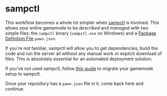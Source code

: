 # sampctl

This workflow becomes a whole lot simpler when [sampctl][0] is involved. This
allows your entire gamemode to be _described_ and _managed_ with two simple
files: the `sampctl` binary (`sampctl.exe` on Windows) and a [Package Definition
File][1] `pawn.json`.

If you're not familiar, sampctl will allow you to get dependencies, build the
code and run the server all without any manual work or explicit download of
files. This is absolutely essential for an automated deployment solution.

If you've not used sampctl, follow [this guide][2] to migrate your gamemode
setup to sampctl.

Once your repository has a `pawn.json` file in it, come back here and continue.

[0]: http://bit.ly/sampctl
[1]: https://github.com/Southclaws/sampctl/wiki/Package-Definition-Reference
[2]: http://forum.sa-mp.com/showthread.php?t=651548
